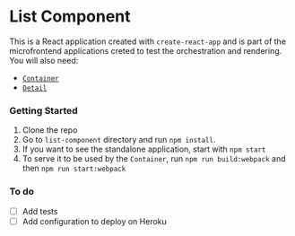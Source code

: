 # List Component

This is a React application created with `create-react-app` and is part of the microfrontend applications creted to test the orchestration and rendering. You will also need:

* [`Container`](https://github.com/liviaab/container_app)
* [`Detail`](https://github.com/liviaab/detail-component)

### Getting Started
1. Clone the repo
2. Go to `list-component` directory and run `npm install`.
3. If you want to see the standalone application, start with `npm start`
4. To serve it to be used by the `Container`, run `npm run build:webpack` and then `npm run start:webpack`


### To do
- [ ] Add tests
- [ ] Add configuration to deploy on Heroku
